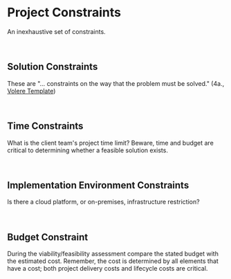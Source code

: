 <br>

# Project Constraints

An inexhaustive set of constraints.

<br>

## Solution Constraints

These are "… constraints on the way that the problem must be solved."  (4a., [Volere Template](https://homepages.laas.fr/kader/Robertson.pdf))  

<br>

## Time Constraints

What is the client team's project time limit?  Beware, time and budget are critical to determining whether a feasible solution exists.

<br>

## Implementation Environment Constraints

Is there a cloud platform, or on-premises, infrastructure restriction?

<br>

## Budget Constraint

During the viability/feasibility assessment compare the stated budget with the estimated cost.  Remember, the cost is determined by all elements that have a cost; both project delivery costs and lifecycle costs are critical.

<br>
<br>
<br>
<br>

<br>
<br>
<br>
<br>

